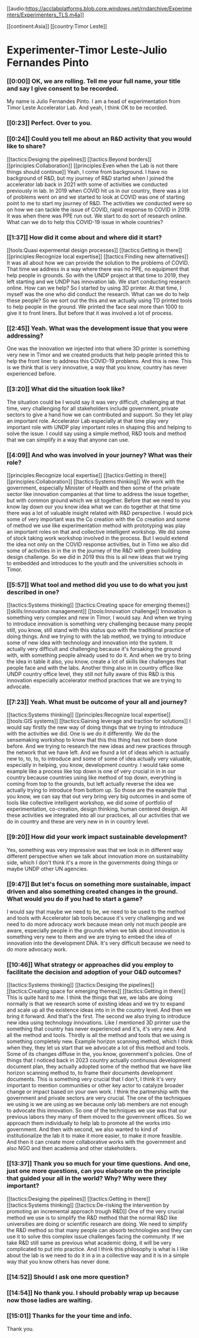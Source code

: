 [[audio:https://acclabplatforms.blob.core.windows.net/rndarchive/Experimenters/Experimenters_TLS.m4a]]

[[continent:Asia]]
[[country:Timor Leste]]

# Experimenter\-Timor Leste\-Julio Fernandes Pinto

### [[0:00]] OK, we are rolling\. Tell me your full name, your title and say I give consent to be recorded\.

My name is Julio Fernandes Pinto\. I am a head of experimentation from Timor Leste Accelerator Lab\. And yeah, I think OK to be recorded\.

### [[0:23]] Perfect\. Over to you\.

### [[0:24]] Could you tell me about an R&D activity that you would like to share?

[[tactics:Desiging the pipelines]]
[[tactics:Beyond borders]]
[[principles:Collaboration]]
[[principles:Even when the Lab is not there things should continue]]
Yeah, I come from background\. I have no background of R&D, but my journey of R&D started when I joined the accelerator lab back in 2021 with some of activities we conducted previously in lab\. In 2019 when COVID hit us in our country, there was a lot of problems went on and we started to look at COVID was one of starting point to me to start my journey of R&D\. The activities we conducted were so on how we can tackle the issue of COVID, rapid response to COVID in 2019\. It was when there was PPE run out\. We start to do sort of research online\. What can we do to help this COVID\-19 issue in whole countries?


### [[1:37]] How did it come about and where did it start? 

[[tools:Quasi expermental design processes]]
[[tactics:Getting in there]]
[[principles:Recognize local expertise]]
[[tactics:Finding new alternatives]]
It was all about how we can provide the solution to the problems of COVID\. That time we address in a way where there was no PPE, no equipment that help people in grounds\. So with the UNDP project at that time to 2019, they left starting and we UNDP has innovation lab\. We start conducting research online\. How can we help? So I started by using 3D printer\. At that time, I myself was the one who did conduct the research\. What can we do to help these people? So we sort out the this and we actually using TD printed tools to help people in the ground\. We printed the face seal more than 1000 to give it to front liners\. But before that it was involved a lot of process\.


### [[2:45]] Yeah\. What was the development issue that you were addressing?

One was the innovation we injected into that where 3D printer is something very new in Timor and we created products that help people printed this to help the front liner to address this COVID\-19 problems\. And this is new\. This is we think that is very innovative, a way that you know, country has never experienced before\.

### [[3:20]] What did the situation look like?

The situation could be I would say it was very difficult, challenging at that time, very challenging for all stakeholders include government, private sectors to give a hand how we can contributed and support\. So they let play an important role\. Accelerator Lab especially at that time play very important role with UNDP play important roles in shaping this and helping to solve the issue\. I could say using a simple method, R&D tools and method that we can simplify in a way that anyone can use\.

### [[4:09]] And who was involved in your journey? What was their role?

[[principles:Recognize local expertise]]
[[tactics:Getting in there]]
[[principles:Collaboration]]
[[tactics:Systems thinking]]
We work with the government, especially Minister of Health and then some of the private sector like innovation companies at that time to address the issue together, but with common ground which we sit together\. Before that we need to you know lay down our you know idea what we can do together at that time there was a lot of valuable insight related with R&D perspective\. I would pick some of very important was the Co creation with the Co creation and some of method we use like experimentation method with prototyping was play an important roles on that and collective intelligent workshop\. We did some of stock taking work workshop involved in the process\. But I would extend the idea not only on the COVID response activities, but in Timo we also did some of activities in in the in the journey of the R&D with green building design challenge\. So we did in 2019 this this is all new ideas that we trying to embedded and introduces to the youth and the universities schools in Timor\.


### [[5:57]] What tool and method did you use to do what you just described in one?

[[tactics:Systems thinking]]
[[tactics:Creating space for emerging themes]]
[[skills:Innovation management]]
[[tools:Innovation challenge]]
Innovation is something very complex and new in Timor, I would say\. And when we trying to introduce innovation is something very challenging because many people still, you know, still stand with this status quo with the traditional practice of doing things\. And we trying to with the lab method, we trying to introduce some of new idea with technology and innovation into the system\. It actually very difficult and challenging because it's forsaking the ground with, with something people already used to do it\. And when we try to bring the idea in table it also, you know, create a lot of skills like challenges that people face and with the labs\. Another thing also in in country office like UNDP country office level, they still not fully aware of this R&D is this innovation especially accelerator method practices that we are trying to advocate\.


### [[7:23]] Yeah\. What must be outcome of your all and journey?

[[tactics:Systems thinking]]
[[principles:Recognize local expertise]]
[[tools:GIS systems]]
[[tactics:Gaining leverage and traction for solutions]]
I would say firstly the new way of doing things that we trying to introduce with the activities we did\. One is we do it differently\. We do the sensemaking workshop to know that this this thing has not been done before\. And we trying to research the new ideas and new practices through the network that we have left\. And we found a lot of ideas which is actually new to, to, to, to introduce and some of some of idea actually very valuable, especially in helping, you know, development country\. I would take some example like a process like top down is one of very crucial in in in our country because countries using like method of top down, everything is coming from top to the grounds, but left actually reverse the idea we actually trying to introduce from bottom up\. So those are the example that you know, we can say that out very bring very big outcomes in and some of tools like collective intelligent workshop, we did some of portfolio of experimentation, co\-creation, design thinking, human centered design\. All these activities we integrated into all our practices, all our activities that we do in country and these are very new in in in country level\.


### [[9:20]] How did your work impact sustainable development?

Yes, something was very impressive was that we look in in different way different perspective when we talk about innovation more on sustainability side, which I don't think it's a more in the governments doing things or maybe UNDP other UN agencies\.

### [[9:47]] But let's focus on something more sustainable, impact driven and also something created changes in the ground\. What would you do if you had to start a game?

I would say that maybe we need to be, we need to be used to the method and tools with Accelerator lab tools because it's very challenging and we need to do more advocacy work because mean only not much people are aware, especially people in the grounds when we talk about innovation is something very new to them and we are trying to embed the idea of innovation into the development DNA\. It's very difficult because we need to do more advocacy work\.

### [[10:46]] What strategy or approaches did you employ to facilitate the decision and adoption of your O&D outcomes?

[[tactics:Systems thinking]]
[[tactics:Desiging the pipelines]]
[[tactics:Creating space for emerging themes]]
[[tactics:Getting in there]]
This is quite hard to me\. I think the things that we, we labs are doing normally is that we research some of existing ideas and we try to expand and scale up all the existence ideas into in in the country level\. And then we bring it forward\. And that's the first\. The second we also trying to introduce new idea using technology innovations\. Like I mentioned 3D printer use the something that country has never experienced and it's, it's very new\. And all the method and tools\. Thirdly is all the method and tools that we using is something completely new\. Example horizon scanning method, which I think when they, they let us start that we advocate a lot of this method and tools\. Some of its changes diffuse in the, you know, government's policies\. One of things that I noticed back in 2023 country actually continuous development document plan, they actually adopted some of the method that we have like horizon scanning method to, to frame their documents development documents\. This is something very crucial that I don't, I think it's very important to mention communities or other key actor to catalyze broader change or impact based on your own work\. I think the partnership with the government and private sectors are very crucial\. The one of the techniques we using is we are using as we because only lab members are not enough to advocate this innovation\. So one of the techniques we use was that our previous labors they many of them moved to the government offices\. So we approach them individually to help lab to promote all the works into government\. And then with second, we also wanted to kind of institutionalize the lab it to make it more easier, to make it more feasible\. And then it can create more collaborative works with the government and also NGO and then academia and other stakeholders\.


### [[13:37]] Thank you so much for your time questions\. And one, just one more questions, can you elaborate on the principle that guided your all in the world? Why? Why were they important?

[[tactics:Desiging the pipelines]]
[[tactics:Getting in there]]
[[tactics:Systems thinking]]
[[tactics:De-risking the intervention by promoting an incremental approach trough R&D]]
One of the very crucial method we use is to simplify the R&D method that the normal R&D like universities are doing or scientific research are doing\. We need to simplify the R&D method so that many people can absorb technologies and they can use it to solve this complex issue challenges facing the community\. If we take R&D still same as previous what academic doing, it will be very complicated to put into practice\. And I think this philosophy is what is I like about the lab is we need to do it in a in a collective way and it is in a simple way that you know others has never done\.


### [[14:52]] Should I ask one more question?

### [[14:54]] No thank you\. I should probably wrap up because now those ladies are waiting\.

### [[15:01]] Thanks for the your time and info\.

Thank you\.

